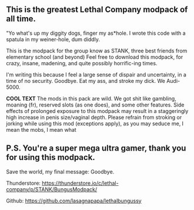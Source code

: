 ## This is the greatest Lethal Company modpack of all time.

"Yo what's up my diggity dogs, finger my as*hole. I wrote this code with a spatula in my weiner-hole, dum diddly.

This is the modpack for the group know as STANK, three best friends from elementary school (and beyond)
Feel free to download this modpack, for crazy, insane, madening, and quite possibly horrific-ing times.

I'm writing this because I feel a large sense of dispair and uncertainty, in a time of no security.
Goodbye. Eat my ass, and stroke my dick. We Audi-5000.

**COOL TEXT**
The mods in this pack are wild.
We got shit like gambling, moaning (fr), reserved slots (as one does), and some other features.
Side effects of prolonged exposure to this modpack may result in a staggeringly high increase in penis size/vaginal depth.
Please refrain from stroking or jorking while using this mod (exceptions apply), as you may seduce me, I mean the mobs, I mean what

## P.S. You're a super mega ultra gamer, thank you for using this modpack.
Save the world, my final message: Goodbye.

Thunderstore: https://thunderstore.io/c/lethal-company/p/STANK/BungusModpack/

Github: https://github.com/lasagnapapa/lethalbungussy
